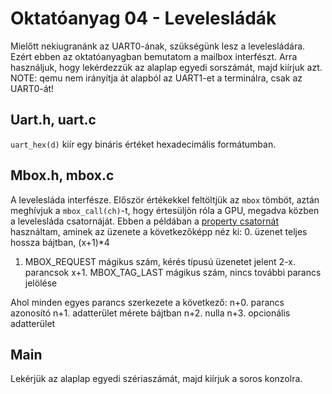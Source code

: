 Oktatóanyag 04 - Levelesládák
=============================

Mielőtt nekiugranánk az UART0-ának, szükségünk lesz a levelesládára. Ezért ebben az oktatóanyagban bemutatom a
mailbox interfészt. Arra használjuk, hogy lekérdezzük az alaplap egyedi sorszámát, majd kiírjuk azt.
NOTE: qemu nem irányítja át alapból az UART1-et a terminálra, csak az UART0-át!

Uart.h, uart.c
--------------

`uart_hex(d)` kiír egy bináris értéket hexadecimális formátumban.

Mbox.h, mbox.c
--------------

A levelesláda interfésze. Először értékekkel feltöltjük az `mbox` tömböt, aztán meghívjuk a `mbox_call(ch)`-t,
hogy értesüljön róla a GPU, megadva közben a levelesláda csatornáját.
Ebben a példában a [property csatornát](https://github.com/raspberrypi/firmware/wiki/Mailbox-property-interface) 
használtam, aminek az üzenete a következőképp néz ki:
 0. üzenet teljes hossza bájtban, (x+1)*4
 1. MBOX_REQUEST mágikus szám, kérés típusú üzenetet jelent
 2-x. parancsok
 x+1. MBOX_TAG_LAST mágikus szám, nincs további parancs jelölése

Ahol minden egyes parancs szerkezete a következő:
 n+0. parancs azonosító
 n+1. adatterület mérete bájtban
 n+2. nulla
 n+3. opcionális adatterület

Main
----

Lekérjük az alaplap egyedi szériaszámát, majd kiírjuk a soros konzolra.
